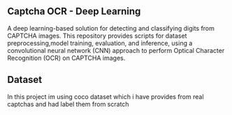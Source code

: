 ## Captcha OCR - Deep Learning

A deep learning-based solution for detecting and classifying digits from CAPTCHA images. This repository provides scripts for dataset preprocessing,model training, evaluation, and inference, using a convolutional neural network (CNN) approach to perform Optical Character Recognition (OCR) on CAPTCHA images.
## Dataset
In this project im using coco dataset which i have provides from real captchas and had label them from scratch
